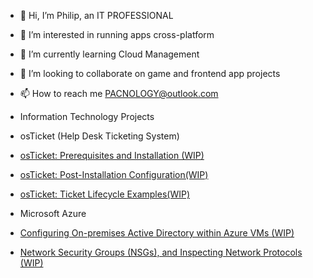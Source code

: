 - 👋 Hi, I’m Philip, an IT PROFESSIONAL
- 👀 I’m interested in running apps cross-platform
- 🌱 I’m currently learning Cloud Management
- 💞️ I’m looking to collaborate on game and frontend app projects
- 📫 How to reach me PACNOLOGY@outlook.com

- Information Technology Projects
- osTicket (Help Desk Ticketing System)
- [osTicket: Prerequisites and Installation (WIP)](https://github.com/PACNOLOGY/osTicket-Prerequisites-and-Installation)
- [osTicket: Post-Installation Configuration(WIP)](https://github.com/PACNOLOGY/osTicket---Post-Install-Configuration)
- [osTicket: Ticket Lifecycle Examples(WIP)](https://github.com/PACNOLOGY/osTicket-Ticket-Lifecycle-Examples)
- Microsoft Azure
- [Configuring On-premises Active Directory within Azure VMs (WIP)](https://github.com/PACNOLOGY/Configuring-On-premises-Active-Directory-within-Azure-VMs)
- [Network Security Groups (NSGs), and Inspecting Network Protocols (WIP)](https://github.com/PACNOLOGY/Network-Security-Groups-NSGs-and-Inspecting-Network-Protocols)
<!---
PACNOLOGY/PACNOLOGY is a ✨ special ✨ repository because its `README.md` (this file) appears on your GitHub profile.
You can click the Preview link to take a look at your changes.
--->
